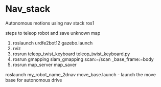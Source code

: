 # Nav_stack
Autonomous motions using nav stack ros1

steps to teleop robot and save unknown map 
1. roslaunch urdfe2bot12 gazebo.launch 
2. rviz
3. rosrun teleop_twist_keyboard teleop_twist_keyboard.py 
4. rosrun gmapping slam_gmapping scan:=/scan _base_frame:=body
5. rosrun map_server map_saver 

roslaunch my_robot_name_2dnav move_base.launch - launch the move base for autonomous drive
